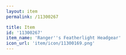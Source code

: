 ```yaml
---
layout: item
permalink: /11300267

title: Item
id: '11300267'
item_name: 'Ranger''s Featherlight Headgear'
icon_url: 'item/icon/11300169.png'
---
```

